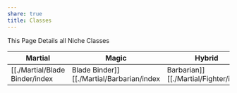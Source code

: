 ```yaml
---
share: true
title: Classes
---
```

This Page Details all Niche Classes

|Martial|Magic|Hybrid|Advanced|
|---|---|---|---|
|[[./Martial/Blade Binder/index|Blade Binder]]<br>[[./Martial/Barbarian/index|Barbarian]]<br>[[./Martial/Fighter/index|Fighter]]<br>[[./Martial/Rogue/index|Rogue]]<br>[[./Martial/Ranger/index|Ranger]]|[[./Magic/Druid/index|Druid]]<br>[[./Magic/Wizard/index|Wizard]]<br>[[./Magic/Sorcerer/index|Sorcerer]]|[[./Hybrid/Battlemage/index|Battlemage]]<br>[[../../Grim Knight|Grim Knight]]<br>[[../../Magus|Magus]]<br>|<br>